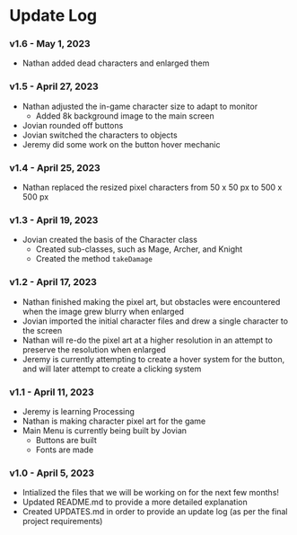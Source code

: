 # Update Log
### **v1.6** - May 1, 2023
- Nathan added dead characters and enlarged them

### **v1.5** - April 27, 2023
- Nathan adjusted the in-game character size to adapt to monitor
  - Added 8k background image to the main screen
- Jovian rounded off buttons
- Jovian switched the characters to objects
- Jeremy did some work on the button hover mechanic

### **v1.4** - April 25, 2023
- Nathan replaced the resized pixel characters from 50 x 50 px to 500 x 500 px

### **v1.3** - April 19, 2023
- Jovian created the basis of the Character class
  - Created sub-classes, such as Mage, Archer, and Knight
  - Created the method `takeDamage`

### **v1.2** - April 17, 2023
- Nathan finished making the pixel art, but obstacles were encountered when the image grew blurry when enlarged
- Jovian imported the initial character files and drew a single character to the screen
- Nathan will re-do the pixel art at a higher resolution in an attempt to preserve the resolution when enlarged
- Jeremy is currently attempting to create a hover system for the button, and will later attempt to create a clicking system

### **v1.1** - April 11, 2023
- Jeremy is learning Processing
- Nathan is making character pixel art for the game
- Main Menu is currently being built by Jovian
  - Buttons are built
  - Fonts are made

### **v1.0** - April 5, 2023
- Intialized the files that we will be working on for the next few months!
- Updated README.md to provide a more detailed explanation
- Created UPDATES.md in order to provide an update log (as per the final project requirements)
